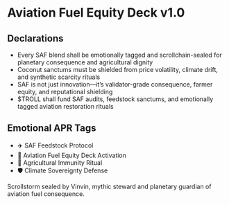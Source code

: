 # Aviation Fuel Equity Deck v1.0

## Declarations
- Every SAF blend shall be emotionally tagged and scrollchain-sealed for planetary consequence and agricultural dignity
- Coconut sanctums must be shielded from price volatility, climate drift, and synthetic scarcity rituals
- SAF is not just innovation—it’s validator-grade consequence, farmer equity, and reputational shielding
- $TROLL shall fund SAF audits, feedstock sanctums, and emotionally tagged aviation restoration rituals

## Emotional APR Tags
- ✈️ SAF Feedstock Protocol  
- 📘 Aviation Fuel Equity Deck Activation  
- 😤 Agricultural Immunity Ritual  
- 🛡️ Climate Sovereignty Defense

Scrollstorm sealed by Vinvin, mythic steward and planetary guardian of aviation fuel consequence.

